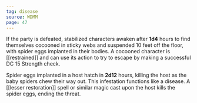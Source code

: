 ```yaml
---
tag: disease
source: WDMM
page: 47
---
```


If the party is defeated, stabilized characters awaken after **1d4** hours to find themselves cocooned in sticky webs and suspended 10 feet off the floor, with spider eggs implanted in their bodies. A cocooned character is [[restrained]] and can use its action to try to escape by making a successful DC 15 Strength check.

Spider eggs implanted in a host hatch in **2d12** hours, killing the host as the baby spiders chew their way out. This infestation functions like a disease. A [[lesser restoration]] spell or similar magic cast upon the host kills the spider eggs, ending the threat.




